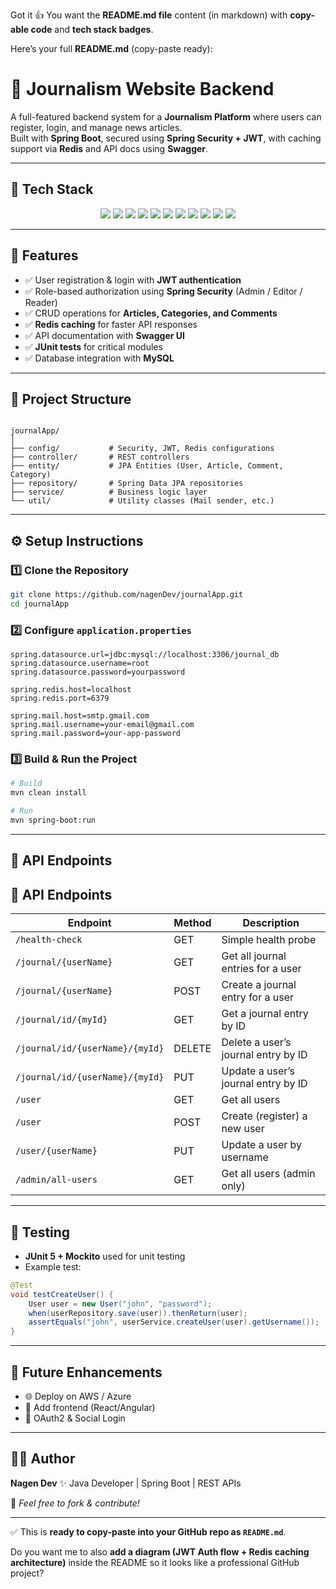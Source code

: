 Got it 👍
You want the **README.md file** content (in markdown) with **copy-able code** and **tech stack badges**.

Here’s your full **README.md** (copy-paste ready):

# 📰 Journalism Website Backend

A full-featured backend system for a **Journalism Platform** where users can register, login, and manage news articles.  
Built with **Spring Boot**, secured using **Spring Security + JWT**, with caching support via **Redis** and API docs using **Swagger**.  

---

## 🚀 Tech Stack

<p align="center">  
  <img src="https://img.shields.io/badge/Java-ED8B00?style=for-the-badge&logo=openjdk&logoColor=white"/>  
  <img src="https://img.shields.io/badge/Spring%20Boot-6DB33F?style=for-the-badge&logo=springboot&logoColor=white"/>  
  <img src="https://img.shields.io/badge/Spring%20Security-6DB33F?style=for-the-badge&logo=springsecurity&logoColor=white"/>  
  <img src="https://img.shields.io/badge/JWT-black?style=for-the-badge&logo=jsonwebtokens&logoColor=white"/>  
  <img src="https://img.shields.io/badge/REST-02569B?style=for-the-badge&logo=rest&logoColor=white"/>  
  <img src="https://img.shields.io/badge/MySQL-4479A1?style=for-the-badge&logo=mysql&logoColor=white"/>  
  <img src="https://img.shields.io/badge/Redis-DC382D?style=for-the-badge&logo=redis&logoColor=white"/>  
  <img src="https://img.shields.io/badge/Swagger-85EA2D?style=for-the-badge&logo=swagger&logoColor=black"/>  
  <img src="https://img.shields.io/badge/Postman-FF6C37?style=for-the-badge&logo=postman&logoColor=white"/>  
  <img src="https://img.shields.io/badge/JUnit-25A162?style=for-the-badge&logo=junit5&logoColor=white"/>  
  <img src="https://img.shields.io/badge/Maven-C71A36?style=for-the-badge&logo=apache-maven&logoColor=white"/>  
</p>  

---

## 📌 Features

- ✅ User registration & login with **JWT authentication**  
- ✅ Role-based authorization using **Spring Security** (Admin / Editor / Reader)  
- ✅ CRUD operations for **Articles, Categories, and Comments**  
- ✅ **Redis caching** for faster API responses  
- ✅ API documentation with **Swagger UI**  
- ✅ **JUnit tests** for critical modules  
- ✅ Database integration with **MySQL**  

---

## 📂 Project Structure

```

journalApp/
│
├── config/           # Security, JWT, Redis configurations
├── controller/       # REST controllers
├── entity/           # JPA Entities (User, Article, Comment, Category)
├── repository/       # Spring Data JPA repositories
├── service/          # Business logic layer
└── util/             # Utility classes (Mail sender, etc.)

````

---

## ⚙️ Setup Instructions

### 1️⃣ Clone the Repository
```bash
git clone https://github.com/nagenDev/journalApp.git
cd journalApp
````

### 2️⃣ Configure `application.properties`

```properties
spring.datasource.url=jdbc:mysql://localhost:3306/journal_db
spring.datasource.username=root
spring.datasource.password=yourpassword

spring.redis.host=localhost
spring.redis.port=6379

spring.mail.host=smtp.gmail.com
spring.mail.username=your-email@gmail.com
spring.mail.password=your-app-password
```

### 3️⃣ Build & Run the Project

```bash
# Build
mvn clean install  

# Run
mvn spring-boot:run  
```

---

## 📖 API Endpoints
## 📖 API Endpoints

| Endpoint                        | Method | Description                          |
|---------------------------------|--------|--------------------------------------|
| `/health-check`                 | GET    | Simple health probe                  |
| `/journal/{userName}`           | GET    | Get all journal entries for a user   |
| `/journal/{userName}`           | POST   | Create a journal entry for a user    |
| `/journal/id/{myId}`            | GET    | Get a journal entry by ID            |
| `/journal/id/{userName}/{myId}` | DELETE | Delete a user’s journal entry by ID  |
| `/journal/id/{userName}/{myId}` | PUT    | Update a user’s journal entry by ID  |
| `/user`                         | GET    | Get all users                        |
| `/user`                         | POST   | Create (register) a new user         |
| `/user/{userName}`              | PUT    | Update a user by username            |
| `/admin/all-users`              | GET    | Get all users (admin only)           |

---

## 🧪 Testing

* **JUnit 5 + Mockito** used for unit testing
* Example test:

```java
@Test
void testCreateUser() {
    User user = new User("john", "password");
    when(userRepository.save(user)).thenReturn(user);
    assertEquals("john", userService.createUser(user).getUsername());
}
```

---

## 🔮 Future Enhancements

* 🌐 Deploy on AWS / Azure
* 📱 Add frontend (React/Angular)
* 🔐 OAuth2 & Social Login

---

## 👨‍💻 Author

**Nagen Dev** ✨
Java Developer | Spring Boot | REST APIs

📌 *Feel free to fork & contribute!*

---

✅ This is **ready to copy-paste into your GitHub repo as `README.md`**.  

Do you want me to also **add a diagram (JWT Auth flow + Redis caching architecture)** inside the README so it looks like a professional GitHub project?
